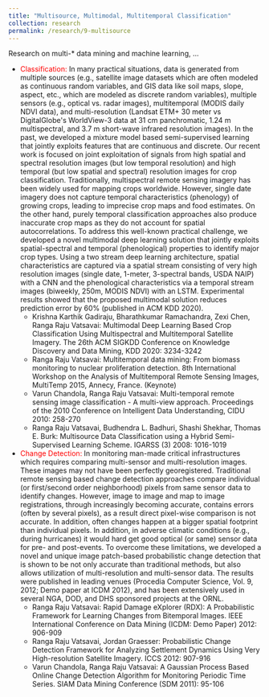 ```yaml
---
title: "Multisource, Multimodal, Multitemporal Classification"
collection: research
permalink: /research/9-multisource
---
```


Research on multi-* data mining and machine learning, ...

<ul>
  <li> <span style="color:red">Classification:</span> 
    In many practical situations, data is generated from multiple sources (e.g., satellite image datasets 
    which are often modeled as continuous random variables, and GIS data like soil maps, slope, aspect, etc., 
    which are modeled as discrete random variables), multiple sensors (e.g., optical vs. radar images), 
    multitemporal (MODIS daily NDVI data), and multi-resolution (Landsat ETM+ 30 meter vs DigitalGlobe's 
    WorldView-3 data at 31 cm panchromatic, 1.24 m multispectral, and 3.7 m short-wave infrared resolution 
    images). In the past, we developed a mixture model based semi-supervised learning
   that jointly exploits features that are continuous and discrete. Our recent work is focused on joint
   exploitation of signals from high spatial and spectral resolution images (but low temporal resolution)
   and high temporal (but low spatial and spectral) resolution images for crop classification.  Traditionally, 
   multispectral remote sensing imagery has been widely used for mapping crops worldwide. However, single 
   date imagery does not capture temporal characteristics (phenology) of growing crops, leading to imprecise 
   crop maps and food estimates. On the other hand, purely temporal classification approaches also produce 
   inaccurate crop maps as they do not account for spatial autocorrelations. To address this well-known
   practical challenge, we developed a novel multimodal deep learning solution that jointly exploits spatial-spectral 
   and temporal (phenological) properties to identify major crop types. Using a two stream deep learning
   architecture, spatial characteristics are captured via a spatial stream consisting of very high resolution 
   images (single date, 1-meter, 3-spectral bands, USDA NAIP) with a CNN and the phenological characteristics 
   via a temporal stream images (biweekly, 250m, MODIS NDVI) with an LSTM. Experimental results showed that 
   the proposed multimodal solution reduces prediction error by 60% (published in ACM KDD 2020).
   <ul>
      <li>Krishna Karthik Gadiraju, Bharathkumar Ramachandra, Zexi Chen, Ranga Raju Vatsavai: 
      Multimodal Deep Learning Based Crop Classification Using Multispectral and Multitemporal 
      Satellite Imagery. The 26th ACM SIGKDD Conference on Knowledge Discovery and Data Mining, KDD 2020: 3234-3242</li>
      <li>Ranga Raju Vatsavai: Multitemporal data mining: From biomass monitoring to nuclear proliferation detection. 
      8th International Workshop on the Analysis of Multitemporal Remote Sensing Images, MultiTemp 2015, Annecy, 
      France. (Keynote) </li>
      <li>Varun Chandola, Ranga Raju Vatsavai: Multi-temporal remote sensing image classification - A multi-view approach. 
      Proceedings of the 2010 Conference on Intelligent Data Understanding, CIDU 2010: 258-270 </li>
      <li>Ranga Raju Vatsavai, Budhendra L. Badhuri, Shashi Shekhar, Thomas E. Burk:
      Multisource Data Classification using a Hybrid Semi-Supervised Learning Scheme. IGARSS (3) 2008: 1016-1019 </li>
    </ul>
  </li>
  
   <li> <span style="color:red">Change Detection: </span>
    In monitoring man-made critical infrastructures which requires comparing multi-sensor and 
    multi-resolution images. These images may not have been perfectly georegistered. Traditional remote sensing based change 
    detection approaches compare individual (or first/second order neighborhood) pixels from same sensor data to identify changes. 
    However, image to image and map to image registrations, through increasingly becoming accurate, contains errors (often by 
    several pixels), as a result direct pixel-wise comparison is not accurate. In addition, often changes happen at 
    a bigger spatial footprint than individual pixels. In addition, in adverse climatic conditions (e.g., during hurricanes) 
    it would hard get good optical (or same) sensor data for pre- and post-events. To overcome these limitations, we developed 
    a novel and unique image patch-based probabilistic change detection that is shown to be not only accurate than traditional methods, 
    but also allows utilization of multi-resolution and multi-sensor data. The results were published in leading venues (Procedia 
    Computer Science, Vol. 9, 2012; Demo paper at ICDM 2012), and has been extensively used in several NGA, DOD, 
    and DHS sponsored projects at the ORNL.
    
   <ul>
      <li>Ranga Raju Vatsavai: Rapid Damage eXplorer (RDX): A Probabilistic Framework for Learning Changes from 
        Bitemporal Images. IEEE International Conference on Data Mining (ICDM: Demo Paper) 2012: 906-909</li>
      <li>Ranga Raju Vatsavai, Jordan Graesser: Probabilistic Change Detection Framework for Analyzing 
        Settlement Dynamics Using Very High-resolution Satellite Imagery. ICCS 2012: 907-916</li>
      <li>Varun Chandola, Ranga Raju Vatsavai: A Gaussian Process Based Online Change Detection Algorithm for 
        Monitoring Periodic Time Series. SIAM Data Mining Conference (SDM 2011): 95-106 </li>
   </ul>
  </li>
</ul>
